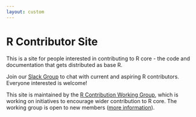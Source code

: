 ```yaml
---
layout: custom
---
```


# R Contributor Site

This is a site for people interested in contributing to R core - the code and documentation that gets distributed as base R.

Join our [Slack Group](slack) to chat with current and aspiring R contributors. Everyone interested is welcome!

This site is maintained by the [R Contribution Working Group](working-group), which is working on initiatives to encourage wider contribution to R core. The working group is open to new members ([more information](working-group)). 
